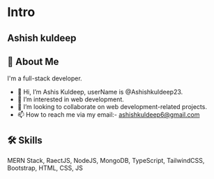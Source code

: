 # Intro
## Ashish kuldeep 
## 🚀 About Me
I'm a full-stack developer.
- 👋 Hi, I’m Ashis Kuldeep, userName is @Ashishkuldeep23.
- 👀 I’m interested in web development.
- 🤝 I’m looking to collaborate on web development-related projects.
- 📫 How to reach me via my email:- ashishkuldeep6@gmail.com


## 🛠 Skills
MERN Stack, RaectJS, NodeJS, MongoDB, TypeScript, TailwindCSS, Bootstrap, HTML, CSS, JS
<!---
Ashishkuldeep23/Ashishkuldeep23 is a ✨ special ✨ repository because its `README.md` (this file) appears on your GitHub profile.
You can click the Preview link to take a look at your changes.
--->
